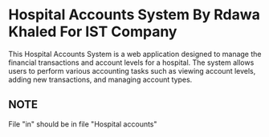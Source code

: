 # Hospital Accounts System By Rdawa Khaled For IST Company
This Hospital Accounts System is a web application designed to manage the financial transactions and account levels for a hospital. The system allows users to perform various accounting tasks such as viewing account levels, adding new transactions, and managing account types.
## NOTE 
File "in" should be in file "Hospital accounts"

